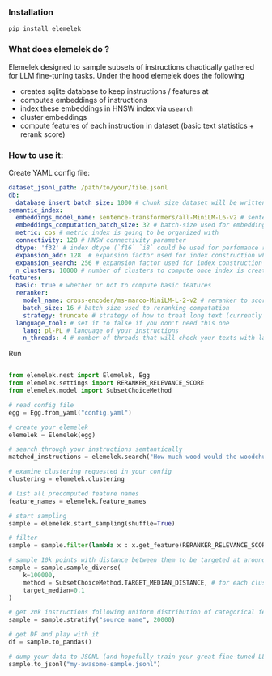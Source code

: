 ### Installation

```shell
pip install elemelek 
```


### What does elemelek do ? 

Elemelek designed to sample subsets of instructions chaotically gathered for LLM fine-tuning tasks. Under the hood elemelek does the following   

- creates sqlite database to keep instructions / features at
- computes embeddings of instructions 
- index these embeddings in HNSW index via `usearch`
- cluster embeddings  
- compute features of each instruction in dataset (basic text statistics + rerank score)


### How to use it:

Create YAML config file:

```yaml
dataset_jsonl_path: /path/to/your/file.jsonl
db:
  database_insert_batch_size: 1000 # chunk size dataset will be written to db with 
semantic_index:
  embeddings_model_name: sentence-transformers/all-MiniLM-L6-v2 # sentence-transformer model used to compute embeddings of instructions 
  embeddings_computation_batch_size: 32 # batch-size used for embeddings computation 
  metric: cos # metric index is going to be organized with 
  connectivity: 128 # HNSW connectivity parameter  
  dtype: 'f32' # index dtype (`f16` `i8` could be used for perfomance reasons)  
  expansion_add: 128  # expansion factor used for index construction when adding vectors
  expansion_search: 256 # expansion factor used for index construction during search operations.
  n_clusters: 10000 # number of clusters to compute once index is created 
features:
  basic: true # whether or not to compute basic features 
  reranker:
    model_name: cross-encoder/ms-marco-MiniLM-L-2-v2 # reranker to score relevance of (instruction, input) => output pairs 
    batch_size: 16 # batch size used to reranking computation 
    strategy: truncate # strategy of how to treat long text (currently truncate only) 
  language_tool: # set it to false if you don't need this one  
    lang: pl-PL # language of your instructions
    n_threads: 4 # number of threads that will check your texts with language_tool 
```

Run 

```python

from elemelek.nest import Elemelek, Egg
from elemelek.settings import RERANKER_RELEVANCE_SCORE
from elemelek.model import SubsetChoiceMethod

# read config file  
egg = Egg.from_yaml("config.yaml")

# create your elemelek 
elemelek = Elemelek(egg)

# search through your instructions semtantically  
matched_instructions = elemelek.search("How much wood would the woodchuck chuck?",  k = 10)

# examine clustering requested in your config 
clustering = elemelek.clustering

# list all precomputed feature names  
feature_names = elemelek.feature_names

# start sampling 
sample = elemelek.start_sampling(shuffle=True)

# filter 
sample = sample.filter(lambda x : x.get_feature(RERANKER_RELEVANCE_SCORE).value > 0.9)

# sample 10k points with distance between them to be targeted at around 0.1
sample = sample.sample_diverse(
    k=100000, 
    method = SubsetChoiceMethod.TARGET_MEDIAN_DISTANCE, # for each cluster 
    target_median=0.1
)

# get 20k instructions following uniform distribution of categorical feature "source_name"  
sample = sample.stratify("source_name", 20000)

# get DF and play with it 
df = sample.to_pandas()

# dump your data to JSONL (and hopefully train your great fine-tuned LLM)
sample.to_jsonl("my-awasome-sample.jsonl")
```
